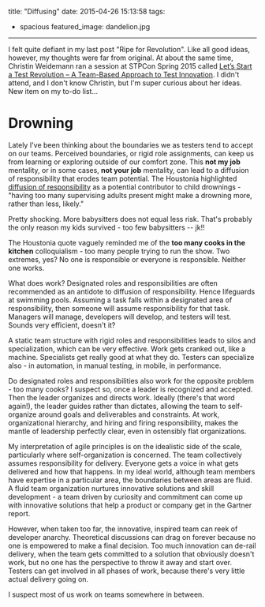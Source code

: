 title: "Diffusing"
date: 2015-04-26 15:13:58
tags:
  - spacious
featured_image: dandelion.jpg
---
I felt quite defiant in my last post "Ripe for Revolution". Like all good ideas, however, my thoughts were far from original.  At about the same time, Christin Weidemann ran a session at STPCon Spring 2015 called [Let’s Start a Test Revolution – A Team-Based Approach to Test Innovation](http://www.stpcon.com/sessions/lets-start-a-test-revolution-a-team-based-approach-to-test-innovation/). I didn't attend, and I don't know Christin,  but I'm super curious about her ideas.  New item on my to-do list...

Drowning
========

Lately I've been thinking about the boundaries we as testers tend to accept on our teams.  Perceived boundaries, or rigid role assignments, can keep us from learning or exploring outside of our comfort zone.  This **not my job** mentality, or in some cases, **not your job** mentality, can lead to a diffusion of responsibility that erodes team potential.  The Houstonia highlighted [diffusion of responsibility](http://www.houstoniamag.com/news-and-profiles/articles/the-complicated-truth-about-children-and-drowning-april-2015/) as a potential contributor to child drownings -  "having too many supervising adults present might make a drowning more, rather than less, likely."

Pretty shocking.  More babysitters does not equal less risk. That's probably the only reason my kids survived - too few babysitters -- jk!!

The Houstonia quote vaguely reminded me of the **too many cooks in the kitchen** colloquialism - too many people trying to run the show. Two extremes, yes? No one is responsible or everyone is responsible.  Neither one works.

What does work?  Designated roles and responsibilities are often recommended as an antidote to diffusion of responsibility. Hence lifeguards at swimming pools.  Assuming a task falls within a designated area of responsibility, then someone will assume responsibility for that task.  Managers will manage, developers will develop, and testers will test.  Sounds very efficient, doesn't it?

A static team structure with rigid roles and responsibilities leads to silos and specialization, which can be very effective.  Work gets cranked out, like a machine.  Specialists get really good at what they do. Testers can specialize also - in automation, in manual testing, in mobile, in performance.

Do designated roles and responsibilities also work for the opposite problem - too many cooks?  I suspect so, once a leader is recognized and accepted.  Then the leader organizes and directs work.  Ideally (there's that word again!), the leader guides rather than dictates, allowing the team to self-organize around goals and deliverables and constraints.  At work, organizational hierarchy, and hiring and firing responsibility, makes the mantle of leadership perfectly clear, even in ostensibly flat organizations.

My interpretation of agile principles is on the idealistic side of the scale, particularly where self-organization is concerned. The team collectively assumes responsibility for delivery.  Everyone gets a voice in what gets delivered and how that happens.  In my ideal world, although team members have expertise in a particular area, the boundaries between areas are fluid.  A fluid team organization nurtures innovative solutions and skill development - a team driven by curiosity and commitment can come up with innovative solutions that help a product or company get in the Gartner report.

However, when taken too far, the innovative, inspired team can reek of developer anarchy.  Theoretical discussions can drag on forever because no one is empowered to make a final decision.  Too much innovation can de-rail delivery, when the team gets committed to a solution that obviously doesn't work, but no one has the perspective to throw it away and start over.  Testers can get involved in all phases of work, because there's very little actual delivery going on.

I suspect most of us work on teams somewhere in between.







